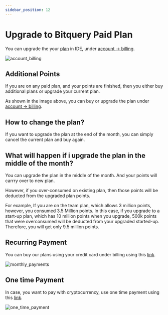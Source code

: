 ```yaml
---
sidebar_position: 12
---
```


# Upgrade to Bitquery Paid Plan

You can upgrade the your [plan](https://bitquery.io/pricing) in IDE, under [account -> billing](https://account.bitquery.io/user/billing).

![account_billing](/img/ide/account_billing.png)

## Additional Points

If you are on any paid plan, and your points are finished, then you either buy additional plans or upgrade your current plan.

As shown in the image above, you can buy or upgrade the plan under [account -> billing](https://account.bitquery.io/user/billing).

## How to change the plan?

If you want to upgrade the plan at the end of the month, you can simply cancel the current plan and buy again.


## What will happen if i upgrade the plan in the middle of the month?

You can upgrade the plan in the middle of the month. And your points will carrry over to new plan.

However, if you over-consumed on existing plan, then those points will be deducted from the upgraded plan points.

For example, If you are on the team plan, which allows 3 million points, however, you consumed 3.5 Million points. In this case, if you upgrade to a start-up plan, which has 10 million points when you upgrade, 500k points that were overconsumed will be deducted from your upgraded started-up. Therefore, you will get only 9.5 million points.


## Recurring Payment 

You can buy our plans using your credit card under billing using this [link](https://account.bitquery.io/user/subscriptions/new?is_upgrade=true).

![monthly_payments](/img/ide/monthly_payments.png)

## One time Payment

In case, you want to pay with cryptocurrency, use one time payment using this [link](https://account.bitquery.io/user/subscriptions/new?interval=one_time&is_upgrade=true).

![one_time_payment](/img/ide/one_time_payment.png)
